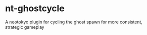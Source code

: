 # nt-ghostcycle
A neotokyo plugin for cycling the ghost spawn for more consistent, strategic gameplay
